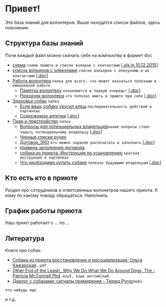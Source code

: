 Привет!
============
Это база знаний для волонтеров.
Выше находится список файлов, здесь пояснения.

Структура базы знаний
--------
Почи каждый файл можно скачать себе на компьютер в формет doc
* [схема](https://github.com/dogbir/vol/blob/master/схема.pdf) `схема приюта и список волеров с контактами` [[.xls in 10.12.2015]](https://yadi.sk/i/PPFXA33hmV758).
* [список вольеров c опекунами]() `список вольеров с опекунами и их контактами` [[.doc]](https://yandex.ru)
* [Работа волонтера](https://github.com/dogbir/vol/tree/master/Работа%20волонтера) `папка для всего, что может оказаться полезным в ежедневной работе`
  * [Памятка волонтеру](https://github.com/dogbir/vol/blob/master/Работа%20волонтера/Памятка%20волонтеру.md) `ознакомится в первую очередь!` [[.doc]](https://yadi.sk/i/qCaRDVogmVbaU)
  * [Рюкзачок волонтера](https://github.com/dogbir/vol/blob/master/Работа%20волонтера/Рюкзачок%20волонтера.md) `что полезно иметь в приюте при себе` [[.doc]](https://yadi.sk/i/qJQm-VDYmVbcu)
* [Здоровье собак](https://github.com/dogbir/vol/tree/master/Здоровье%20собак) `папка`
  * [Если вашу собаку укусил клещ](https://github.com/dogbir/vol/blob/master/Здоровье%20собак/Если%20вашу%20собаку%20укусил%20клещ.png) `последовательность действий в картинках`
  * [Содержимое аптечки]() [[.doc]](https://yandex.ru)
* [Пиар и пристройство](https://github.com/dogbir/vol/tree/master/Пиар%20и%20пристройство) `папка`
  * [Вопросы для потенциальных владельцев](https://github.com/dogbir/vol/blob/master/Пиар%20и%20пристройство/вопросы%20для%20владельца.md)`какие вопросы стоит задать потенциальному владельцу` [[.doc]](https://yadi.sk/i/ekDuUKMOmVbfi)
  * [Черные списки ручек]()
  * [Договор_ЭКО](https://github.com/dogbir/vol/blob/master/Пиар%20и%20пристройство/Договор_ЭКО.png) `его можно заранее распечатать и заполнить` [[.doc]](https://yadi.sk/i/CH0c3xnamVbZs)
  * [правила заполнения договора](https://github.com/dogbir/vol/blob/master/Пиар%20и%20пристройство/правила%20заполнения%20договора.md)
  * [собака из приюта. Инструкция по усыновлению](https://github.com/dogbir/vol/blob/master/Пиар%20и%20пристройство/собака%20из%20приюта.%20Инструкция%20по%20усыновлению.png) `краткая инструкция в картинках`
  * [Что необходимо купить собаке](https://github.com/dogbir/vol/blob/master/Пиар%20и%20пристройство/Что%20необходимо%20купить%20собаке.md) `полезно будующим владельцам` [[.doc]](https://yadi.sk/i/sMoeaZyOmVbdr)

Кто есть кто в приюте
--------
Раздел про сотрудников и ответсвенных волонетров нашего приюта.
К кому по какому поводу обращаться.
Наполнить.

График работы приюта
--------
Наш приют работает с ... по....

Литература
--------
Книги про собак.
* [Собака из приюта восстановление и ресоциализация. Ольга Кажарская](https://yadi.sk/i/REnrh6I5mVXzW) `.pdf`
* [Other End of the Leash_ Why We Do What We Do Around Dogs, The - Patricia McConnell Phd](https://yadi.sk/d/seS7cp2tmVXzQ)`.azw3, язык английский`
* [Диалог с собаками: сигналы примирения - Тюрид Ругос](https://yadi.sk/d/renfMcFDmVY6B)`mobi`


```
что-нибудь еще
```

и т.д.